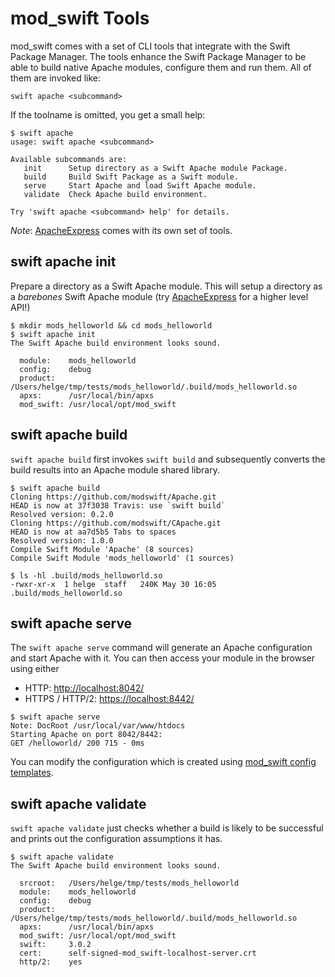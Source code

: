 # mod_swift Tools

mod_swift comes with a set of CLI tools that integrate with the 
Swift Package Manager.
The tools enhance the Swift Package Manager to be able to build native
Apache modules, configure them and run them.
All of them are invoked like:

    swift apache <subcommand>

If the toolname is omitted, you get a small help:

```
$ swift apache
usage: swift apache <subcommand>

Available subcommands are:
   init      Setup directory as a Swift Apache module Package.
   build     Build Swift Package as a Swift module.
   serve     Start Apache and load Swift Apache module.
   validate  Check Apache build environment.

Try 'swift apache <subcommand> help' for details.
```

*Note*: [ApacheExpress](http://apacheexpress.io) comes with its own set of
        tools.

## swift apache init

Prepare a directory as a Swift Apache module. This will setup a directory
as a *barebones* Swift Apache module
(try [ApacheExpress](http://apacheexpress.io) for a higher level API!)

```
$ mkdir mods_helloworld && cd mods_helloworld
$ swift apache init
The Swift Apache build environment looks sound.

  module:    mods_helloworld
  config:    debug
  product:   /Users/helge/tmp/tests/mods_helloworld/.build/mods_helloworld.so
  apxs:      /usr/local/bin/apxs
  mod_swift: /usr/local/opt/mod_swift
```

## swift apache build

`swift apache build` first invokes `swift build` and subsequently converts the
build results into an Apache module shared library.

```
$ swift apache build
Cloning https://github.com/modswift/Apache.git
HEAD is now at 37f3038 Travis: use `swift build`
Resolved version: 0.2.0
Cloning https://github.com/modswift/CApache.git
HEAD is now at aa7d5b5 Tabs to spaces
Resolved version: 1.0.0
Compile Swift Module 'Apache' (8 sources)
Compile Swift Module 'mods_helloworld' (1 sources)

$ ls -hl .build/mods_helloworld.so
-rwxr-xr-x  1 helge  staff   240K May 30 16:05 .build/mods_helloworld.so
```

## swift apache serve

The `swift apache serve` command will generate an Apache configuration and
start Apache with it.
You can then access your module in the browser using either

  - HTTP: [http://localhost:8042/](http://localhost:8042/)
  - HTTPS / HTTP/2: [https://localhost:8442/](https://localhost:8442/)

```
$ swift apache serve
Note: DocRoot /usr/local/var/www/htdocs
Starting Apache on port 8042/8442:
GET /helloworld/ 200 715 - 0ms
```

You can modify the configuration which is created using
[mod_swift config templates](configtemplates.md).

## swift apache validate

`swift apache validate` just checks whether a build is likely to be successful
and prints out the configuration assumptions it has.

```
$ swift apache validate
The Swift Apache build environment looks sound.

  srcroot:   /Users/helge/tmp/tests/mods_helloworld
  module:    mods_helloworld
  config:    debug
  product:   /Users/helge/tmp/tests/mods_helloworld/.build/mods_helloworld.so
  apxs:      /usr/local/bin/apxs
  mod_swift: /usr/local/opt/mod_swift
  swift:     3.0.2
  cert:      self-signed-mod_swift-localhost-server.crt
  http/2:    yes
```
